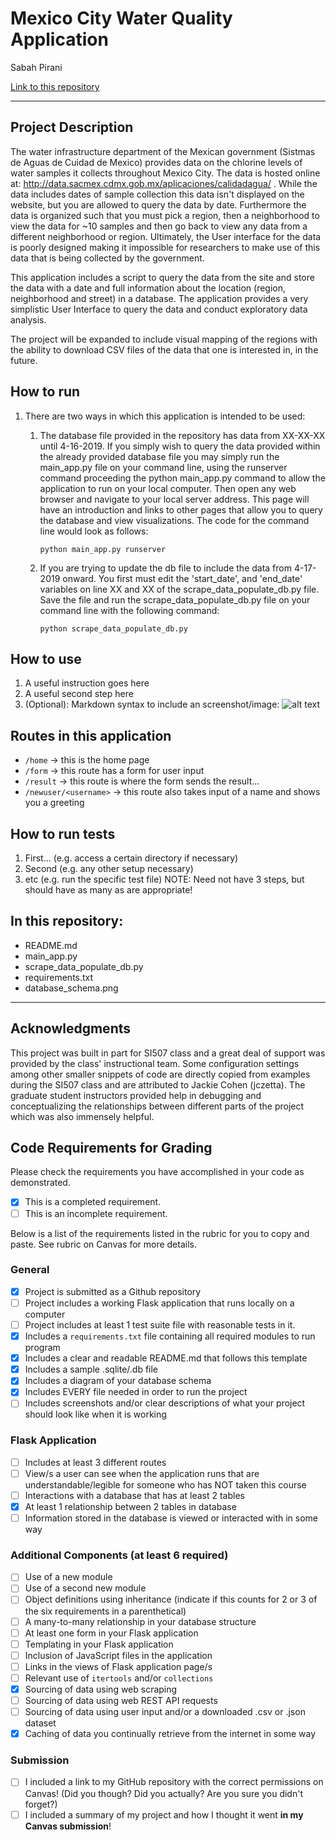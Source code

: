 # Mexico City Water Quality Application

Sabah Pirani

[Link to this repository](<https://github.com/Sabah-pirani/Mexico_City_Chlorine_Levels_Application>)

---

## Project Description

The water infrastructure department of the Mexican government (Sistmas de Aguas de Cuidad de Mexico) provides data on the chlorine levels of water samples it collects throughout Mexico City. The data is hosted online at: http://data.sacmex.cdmx.gob.mx/aplicaciones/calidadagua/ . While the data includes dates of sample collection this data isn't displayed on the website, but you are allowed to query the data by date. Furthermore the data is organized such that you must pick a region, then a neighborhood to view the data for ~10 samples and then go back to view any data from a different neighborhood or region. Ultimately, the User interface for the data is poorly designed making it impossible for researchers to make use of this data that is being collected by the government. 

This application includes a script to query the data from the site and store the data with a date and full information about the location (region, neighborhood and street) in a database. The application provides a very simplistic User Interface to query the data and conduct exploratory data analysis. 

The project will be expanded to include visual mapping of the regions with the ability to download CSV files of the data that one is interested in, in the future. 

## How to run

1. There are two ways in which this application is intended to be used:

   1. The database file provided in the repository has data from XX-XX-XX until 4-16-2019. If you simply wish to query the data provided within the already provided database file you may simply run the main_app.py file on your command line, using the runserver command proceeding the python main_app.py command to allow the application to run on your local computer. Then open any web browser and navigate to your local server address. This page will have an introduction and links to other pages that allow you to query the database and view visualizations. The code for the command line would look as follows: 

      `python main_app.py runserver`

   2. If you are trying to update the db file to include the data from 4-17-2019 onward. You first must edit the 'start_date', and 'end_date' variables on line XX and XX of the scrape_data_populate_db.py file. Save the file and run the scrape_data_populate_db.py file on your command line with the following command: 

      `python scrape_data_populate_db.py`

## How to use

1. A useful instruction goes here
2. A useful second step here
3. (Optional): Markdown syntax to include an screenshot/image: ![alt text](image.jpg)

## Routes in this application
- `/home` -> this is the home page
- `/form` -> this route has a form for user input
- `/result` -> this route is where the form sends the result...
- `/newuser/<username>` -> this route also takes input of a name and shows you a greeting

## How to run tests
1. First... (e.g. access a certain directory if necessary)
2. Second (e.g. any other setup necessary)
3. etc (e.g. run the specific test file)
NOTE: Need not have 3 steps, but should have as many as are appropriate!

## In this repository:

- README.md
- main_app.py
- scrape_data_populate_db.py
- requirements.txt
- database_schema.png

---
## Acknowledgments

This project was built in part for SI507 class and a great deal of support was provided by the class' instructional team. Some configuration settings among other smaller snippets of code are directly copied from examples during the SI507 class and are attributed to Jackie Cohen (jczetta). The graduate student instructors provided help in debugging and conceptualizing the relationships between different parts of the project which was also immensely helpful. 

## Code Requirements for Grading

Please check the requirements you have accomplished in your code as demonstrated.
- [x] This is a completed requirement.
- [ ] This is an incomplete requirement.

Below is a list of the requirements listed in the rubric for you to copy and paste.  See rubric on Canvas for more details.

### General
- [x] Project is submitted as a Github repository
- [ ] Project includes a working Flask application that runs locally on a computer
- [ ] Project includes at least 1 test suite file with reasonable tests in it.
- [x] Includes a `requirements.txt` file containing all required modules to run program
- [x] Includes a clear and readable README.md that follows this template
- [x] Includes a sample .sqlite/.db file
- [x] Includes a diagram of your database schema
- [x] Includes EVERY file needed in order to run the project
- [ ] Includes screenshots and/or clear descriptions of what your project should look like when it is working

### Flask Application
- [ ] Includes at least 3 different routes
- [ ] View/s a user can see when the application runs that are understandable/legible for someone who has NOT taken this course
- [ ] Interactions with a database that has at least 2 tables
- [x] At least 1 relationship between 2 tables in database
- [ ] Information stored in the database is viewed or interacted with in some way

### Additional Components (at least 6 required)
- [ ] Use of a new module
- [ ] Use of a second new module
- [ ] Object definitions using inheritance (indicate if this counts for 2 or 3 of the six requirements in a parenthetical)
- [ ] A many-to-many relationship in your database structure
- [ ] At least one form in your Flask application
- [ ] Templating in your Flask application
- [ ] Inclusion of JavaScript files in the application
- [ ] Links in the views of Flask application page/s
- [ ] Relevant use of `itertools` and/or `collections`
- [x] Sourcing of data using web scraping
- [ ] Sourcing of data using web REST API requests
- [ ] Sourcing of data using user input and/or a downloaded .csv or .json dataset
- [x] Caching of data you continually retrieve from the internet in some way

### Submission
- [ ] I included a link to my GitHub repository with the correct permissions on Canvas! (Did you though? Did you actually? Are you sure you didn't forget?)
- [ ] I included a summary of my project and how I thought it went **in my Canvas submission**!
